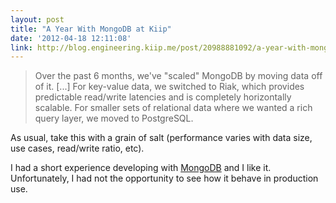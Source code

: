 ```yaml
---
layout: post
title: "A Year With MongoDB at Kiip"
date: '2012-04-18 12:11:08'
link: http://blog.engineering.kiip.me/post/20988881092/a-year-with-mongodb
---
```


> Over the past 6 months, we've "scaled" MongoDB by moving data off of it. [...]
>  For key-value data, we switched to Riak, which provides predictable read/write latencies and is completely horizontally scalable. For smaller sets of relational data where we wanted a rich query layer, we moved to PostgreSQL.

As usual, take this with a grain of salt (performance varies with data size, use cases, read/write ratio, etc).

I had a short experience developing with [MongoDB][mongodb] and I like it. Unfortunately, I had not the opportunity to see how it behave in production use.

[mongodb]: http://www.mongodb.org/
